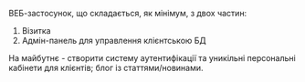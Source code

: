 ВЕБ-застосунок, що складається, як мінімум, з двох частин:
1. Візитка
2. Адмін-панель для управлення клієнтською БД

На майбутнє - створити систему аутентифікації та уникільні персональні кабінети для клієнтів; блог із статтями/новинами.
